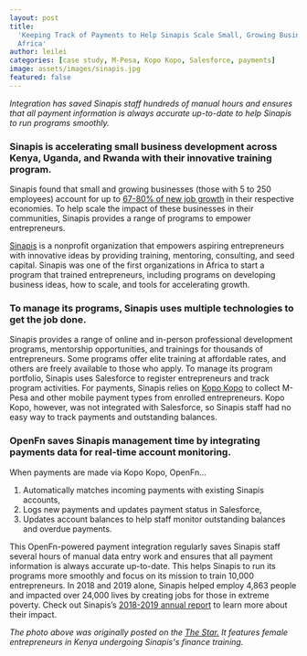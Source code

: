 ```yaml
---
layout: post
title:
  'Keeping Track of Payments to Help Sinapis Scale Small, Growing Businesses in
  Africa'
author: leilei
categories: [case study, M-Pesa, Kopo Kopo, Salesforce, payments]
image: assets/images/sinapis.jpg
featured: false
---
```


_Integration has saved Sinapis staff hundreds of manual hours and ensures
that all payment information is always accurate up-to-date to help Sinapis
to run programs smoothly._

### Sinapis is accelerating small business development across Kenya, Uganda, and Rwanda with their innovative training program.

Sinapis found that small and growing businesses (those with 5 to 250 employees)
account for up to
[67-80% of new job growth](https://sinapis.org/job-creators-why-small-and-growing-businesses-are-essential-to-recovering-from-a-pandemic/)
in their respective economies. To help scale the impact of these businesses in
their communities, Sinapis provides a range of programs to empower
entrepreneurs.

[Sinapis](https://sinapis.org/) is a nonprofit organization that empowers
aspiring entrepreneurs with innovative ideas by providing training, mentoring,
consulting, and seed capital. Sinapis was one of the first organizations in
Africa to start a program that trained entrepreneurs, including programs on
developing business ideas, how to scale, and tools for accelerating growth.

### To manage its programs, Sinapis uses multiple technologies to get the job done.

Sinapis provides a range of online and in-person professional development
programs, mentorship opportunities, and trainings for thousands of
entrepreneurs. Some programs offer elite training at affordable rates, and
others are freely available to those who apply. To manage its program portfolio,
Sinapis uses Salesforce to register entrepreneurs and track program activities.
For payments, Sinapis relies on [Kopo Kopo](https://kopokopo.co.ke/) to collect
M-Pesa and other mobile payment types from enrolled entrepreneurs. Kopo Kopo,
however, was not integrated with Salesforce, so Sinapis staff had no easy way to
track payments and outstanding balances.

### OpenFn saves Sinapis management time by integrating payments data for real-time account monitoring. 
When payments are made via Kopo Kopo, OpenFn...

1. Automatically matches incoming payments with existing Sinapis accounts,
2. Logs new payments and updates payment status in Salesforce,
3. Updates account balances to help staff monitor outstanding balances and
   overdue payments.

This OpenFn-powered payment integration regularly saves Sinapis staff several
hours of manual data entry work and ensures that all payment information is
always accurate up-to-date. This helps Sinapis to run its programs more smoothly
and focus on its mission to train 10,000 entrepreneurs. In 2018 and 2019 alone,
Sinapis helped employ 4,863 people and impacted over 24,000 lives by creating
jobs for those in extreme poverty. Check out Sinapis’s
[2018-2019 annual report](https://sinapis.org/wp-content/uploads/2020/04/2018-19-Sinapis-Annual-Report-Digital-Version.pdf)
to learn more about their impact.

_The photo above was originally posted on the
[The Star.](http://www.the-star.co.ke/) It features female entrepreneurs in
Kenya undergoing Sinapis's finance training._
